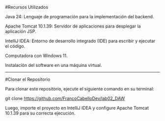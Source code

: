 #Recursos Utilizados

Java 24: Lenguaje de programación para la implementación del backend.

Apache Tomcat 10.1.39: Servidor de aplicaciones para desplegar la aplicación JSP.

IntelliJ IDEA: Entorno de desarrollo integrado (IDE) para escribir y ejecutar el código.

Computadora con Windows 11.

Instalación del software en una máquina virtual.

***
#Clonar el Repositorio

Para clonar este repositorio, ejecute el siguiente comando en su terminal:

 git clone https://github.com/FrancoCabelloDev/lab02_DAW

Luego, importe el proyecto en IntelliJ IDEA y configure Apache Tomcat 10.1.39 para su correcta ejecución.